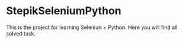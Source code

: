 # StepikSeleniumPython
This is the project for learning Seleniun + Python.
Here you will find all solved task.